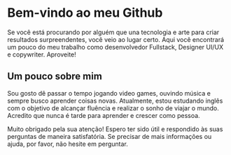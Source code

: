 <h1>Bem-vindo ao meu Github</h1>

Se você está procurando por alguém que una tecnologia e arte para criar resultados surpreendentes, você veio ao lugar certo. Aqui você encontrará um pouco do meu trabalho como desenvolvedor Fullstack, Designer UI/UX e copywriter. Aproveite!

<h2>Um pouco sobre mim</h2>
<p>
Sou gosto dê passar o tempo jogando video games, ouvindo música e sempre busco aprender coisas novas. Atualmente, estou estudando inglês com o objetivo de alcançar fluência e realizar o sonho de viajar o mundo. Acredito que nunca é tarde para aprender e crescer como pessoa.
</p>

<p>
Muito obrigado pela sua atenção! Espero ter sido útil e respondido às suas perguntas de maneira satisfatória. Se precisar de mais informações ou ajuda, por favor, não hesite em perguntar.
</p>
